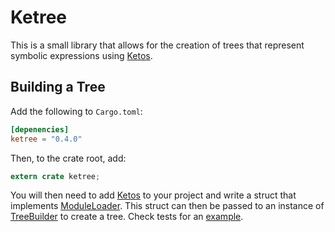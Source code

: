 # Ketree

This is a small library that allows for the creation of trees that represent symbolic expressions using [Ketos](https://github.com/murarth/ketos).

## Building a Tree

Add the following to `Cargo.toml`:

```toml
[depenencies]
ketree = "0.4.0"
```

Then, to the crate root, add:

```rust
extern crate ketree;
```

You will then need to add [Ketos](https://github.com/murarth/ketos) to your project and write a struct that 
implements [ModuleLoader](https://docs.rs/ketos/0.10.0/ketos/module/trait.ModuleLoader.html). This struct 
can then be passed to an instance of [TreeBuilder](https://docs.rs/ketree/0.4.0/ketree/treebuilder/struct.TreeBuilder.html) 
to create a tree. Check tests for an [example](https://github.com/Wulfsta/ketree/blob/master/tests/build.rs).
